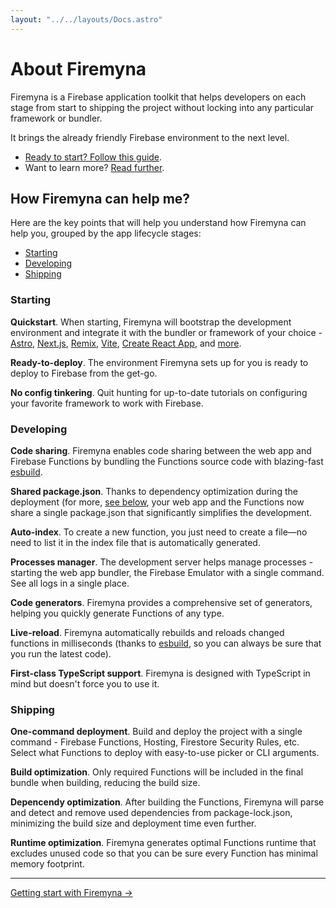 ```yaml
---
layout: "../../layouts/Docs.astro"
---
```


# About Firemyna

Firemyna is a Firebase application toolkit that helps developers on each stage from start to shipping the project without locking into any particular framework or bundler.

It brings the already friendly Firebase environment to the next level.

- [Ready to start? Follow this guide](/docs/start).
- Want to learn more? [Read further](#how-firemyna-can-help-me).

## How Firemyna can help me?

Here are the key points that will help you understand how Firemyna can help you, grouped by the app lifecycle stages:

- [Starting](#starting)
- [Developing](#developing)
- [Shipping](#shipping)

### Starting

**Quickstart**. When starting, Firemyna will bootstrap the development environment and integrate it with the bundler or framework of your choice - [Astro], [Next.js], [Remix], [Vite], [Create React App], and [more](/docs/start).

**Ready-to-deploy**. The environment Firemyna sets up for you is ready to deploy to Firebase from the get-go.

**No config tinkering**. Quit hunting for up-to-date tutorials on configuring your favorite framework to work with Firebase.

### Developing

**Code sharing**. Firemyna enables code sharing between the web app and Firebase Functions by bundling the Functions source code with blazing-fast [esbuild].

**Shared package.json**. Thanks to dependency optimization during the deployment (for more, [see below](#shipping), your web app and the Functions now share a single package.json that significantly simplifies the development.

**Auto-index**. To create a new function, you just need to create a file—no need to list it in the index file that is automatically generated.

**Processes manager**. The development server helps manage processes - starting the web app bundler, the Firebase Emulator with a single command. See all logs in a single place.

**Code generators**. Firemyna provides a comprehensive set of generators, helping you quickly generate Functions of any type.

**Live-reload**. Firemyna automatically rebuilds and reloads changed functions in milliseconds (thanks to [esbuild], so you can always be sure that you run the latest code).

**First-class TypeScript support**. Firemyna is designed with TypeScript in mind but doesn't force you to use it.

### Shipping

**One-command deployment**. Build and deploy the project with a single command - Firebase Functions, Hosting, Firestore Security Rules, etc. Select what Functions to deploy with easy-to-use picker or CLI arguments.

**Build optimization**. Only required Functions will be included in the final bundle when building, reducing the build size.

**Depencendy optimization**. After building the Functions, Firemyna will parse and detect and remove used dependencies from package-lock.json, minimizing the build size and deployment time even further.

**Runtime optimization**. Firemyna generates optimal Functions runtime that excludes unused code so that you can be sure every Function has minimal memory footprint.

---

[Getting start with Firemyna →](/docs/start)

[astro]: /docs/start/astro
[next.js]: /docs/start/next
[remix]: /docs/start/remix
[vite]: /docs/start/vite
[create react app]: /docs/start/cra
[esbuild]: https://esbuild.github.io/
